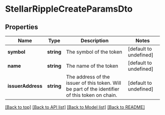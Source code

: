 # StellarRippleCreateParamsDto

## Properties

|Name | Type | Description | Notes|
|------------ | ------------- | ------------- | -------------|
|**symbol** | **string** | The symbol of the token | [default to undefined]|
|**name** | **string** | The name of the token | [default to undefined]|
|**issuerAddress** | **string** | The address of the issuer of this token. Will be part of the identifier of this token on chain. | [default to undefined]|




[[Back to top]](#) [[Back to API list]](../../README.md#documentation-for-api-endpoints) [[Back to Model list]](../../README.md#documentation-for-models) [[Back to README]](../../README.md)
